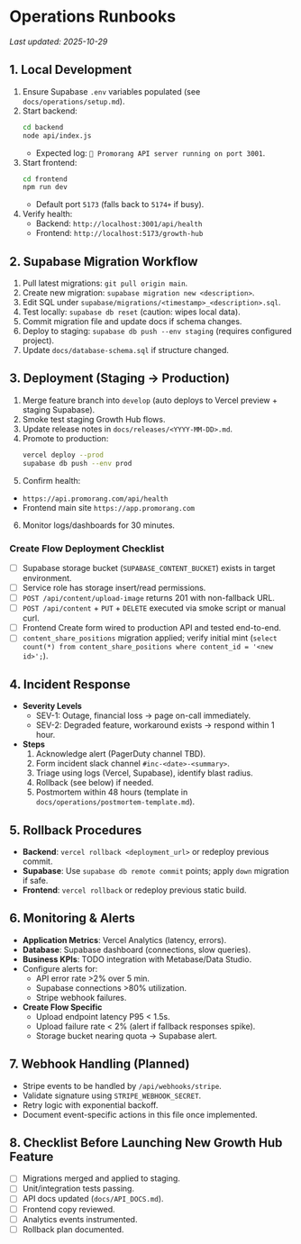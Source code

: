 # Operations Runbooks

_Last updated: 2025-10-29_

## 1. Local Development
1. Ensure Supabase `.env` variables populated (see `docs/operations/setup.md`).
2. Start backend:
   ```bash
   cd backend
   node api/index.js
   ```
   - Expected log: `🚀 Promorang API server running on port 3001`.
3. Start frontend:
   ```bash
   cd frontend
   npm run dev
   ```
   - Default port `5173` (falls back to `5174+` if busy).
4. Verify health:
   - Backend: `http://localhost:3001/api/health`
   - Frontend: `http://localhost:5173/growth-hub`

## 2. Supabase Migration Workflow
1. Pull latest migrations: `git pull origin main`.
2. Create new migration: `supabase migration new <description>`.
3. Edit SQL under `supabase/migrations/<timestamp>_<description>.sql`.
4. Test locally: `supabase db reset` (caution: wipes local data).
5. Commit migration file and update docs if schema changes.
6. Deploy to staging: `supabase db push --env staging` (requires configured project).
7. Update `docs/database-schema.sql` if structure changed.

## 3. Deployment (Staging → Production)
1. Merge feature branch into `develop` (auto deploys to Vercel preview + staging Supabase).
2. Smoke test staging Growth Hub flows.
3. Update release notes in `docs/releases/<YYYY-MM-DD>.md`.
4. Promote to production:
   ```bash
   vercel deploy --prod
   supabase db push --env prod
   ```
5. Confirm health:
- `https://api.promorang.com/api/health`
- Frontend main site `https://app.promorang.com`
6. Monitor logs/dashboards for 30 minutes.

### Create Flow Deployment Checklist
- [ ] Supabase storage bucket (`SUPABASE_CONTENT_BUCKET`) exists in target environment.
- [ ] Service role has storage insert/read permissions.
- [ ] `POST /api/content/upload-image` returns 201 with non-fallback URL.
- [ ] `POST /api/content` + `PUT` + `DELETE` executed via smoke script or manual curl.
- [ ] Frontend Create form wired to production API and tested end-to-end.
- [ ] `content_share_positions` migration applied; verify initial mint (`select count(*) from content_share_positions where content_id = '<new id>';`).

## 4. Incident Response
- **Severity Levels**
  - SEV-1: Outage, financial loss → page on-call immediately.
  - SEV-2: Degraded feature, workaround exists → respond within 1 hour.
- **Steps**
  1. Acknowledge alert (PagerDuty channel TBD).
  2. Form incident slack channel `#inc-<date>-<summary>`.
  3. Triage using logs (Vercel, Supabase), identify blast radius.
  4. Rollback (see below) if needed.
  5. Postmortem within 48 hours (template in `docs/operations/postmortem-template.md`).

## 5. Rollback Procedures
- **Backend**: `vercel rollback <deployment_url>` or redeploy previous commit.
- **Supabase**: Use `supabase db remote commit` points; apply `down` migration if safe.
- **Frontend**: `vercel rollback` or redeploy previous static build.

## 6. Monitoring & Alerts
- **Application Metrics**: Vercel Analytics (latency, errors).
- **Database**: Supabase dashboard (connections, slow queries).
- **Business KPIs**: TODO integration with Metabase/Data Studio.
- Configure alerts for:
  - API error rate >2% over 5 min.
  - Supabase connections >80% utilization.
  - Stripe webhook failures.
- **Create Flow Specific**
  - Upload endpoint latency P95 < 1.5s.
  - Upload failure rate < 2% (alert if fallback responses spike).
  - Storage bucket nearing quota → Supabase alert.

## 7. Webhook Handling (Planned)
- Stripe events to be handled by `/api/webhooks/stripe`.
- Validate signature using `STRIPE_WEBHOOK_SECRET`.
- Retry logic with exponential backoff.
- Document event-specific actions in this file once implemented.

## 8. Checklist Before Launching New Growth Hub Feature
- [ ] Migrations merged and applied to staging.
- [ ] Unit/integration tests passing.
- [ ] API docs updated (`docs/API_DOCS.md`).
- [ ] Frontend copy reviewed.
- [ ] Analytics events instrumented.
- [ ] Rollback plan documented.
